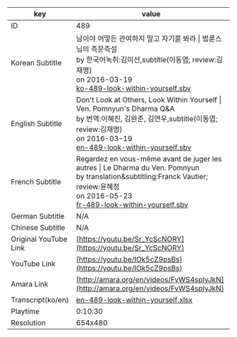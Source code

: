|  key  |  value  |
|-------|---------|
| ID            | 489 |
| Korean Subtitle | 남이야 어떻든 관여하지 말고 자기를 봐라 \| 법륜스님의 즉문즉설<br>by 한국어녹취:김미선,subtitle(이동엽; review:김재명)<br>on 2016-03-19<br>[ko-489-look-within-yourself.sbv](https://github.com/jungtosociety/dharma-qna/raw/master/sub/489/ko-489-look-within-yourself.sbv)<br>|
| English Subtitle | Don't Look at Others, Look Within Yourself \| Ven. Pomnyun's Dharma Q&A<br>by 번역:이혜진, 김완준, 김연우,subtitle(이동엽; review:김재명)<br>on 2016-03-19<br>[en-489-look-within-yourself.sbv](https://github.com/jungtosociety/dharma-qna/raw/master/sub/489/en-489-look-within-yourself.sbv)<br>|
| French Subtitle | Regardez en vous-même avant de juger les autres \| Le Dharma du Ven. Pomnyun<br>by translation&subtitling:Franck Vautier; review:윤혜정<br>on 2016-05-23<br>[fr-489-look-within-yourself.sbv](https://github.com/jungtosociety/dharma-qna/raw/master/sub/489/fr-489-look-within-yourself.sbv)<br>|
| German Subtitle | N/A |
| Chinese Subtitle | N/A |
| Original YouTube Link  | [https://youtu.be/Sr_YcScNORY](https://youtu.be/Sr_YcScNORY) |
| YouTube Link  | [https://youtu.be/IOk5cZ9psBs](https://youtu.be/IOk5cZ9psBs) |
| Amara Link    | [http://amara.org/en/videos/FvWS4splyJkN](http://amara.org/en/videos/FvWS4splyJkN) |
| Transcript(ko/en) | [en-489-look-within-yourself.xlsx](https://github.com/jungtosociety/dharma-qna/raw/master/sub/489/en-489-look-within-yourself.xlsx) |
| Playtime | 0:10:30 |
| Resolution | 654x480|
